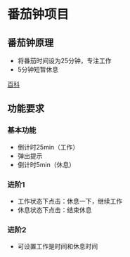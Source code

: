 # 番茄钟项目
## 番茄钟原理

- 将番茄时间设为25分钟，专注工作
- 5分钟短暂休息

[百科](https://baike.baidu.com/item/%E7%95%AA%E8%8C%84%E5%B7%A5%E4%BD%9C%E6%B3%95/6353502?fr=aladdin)

## 功能要求
### 基本功能
- 倒计时25min（工作）
- 弹出提示
- 倒计时5min（休息）
### 进阶1
- 工作状态下点击：休息一下，继续工作
- 休息状态下点击：结束休息
### 进阶2
- 可设置工作是时间和休息时间
